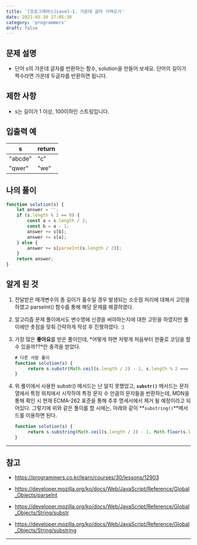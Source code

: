 ```yaml
---
title: '[프로그래머스]Level-1. 가운데 글자 가져오기'
date: 2021-05-30 17:05:30
category: 'programmers'
draft: false
---
```


## 문제 설명

* 단어 s의 가운데 글자를 반환하는 함수, solution을 만들어 보세요. 단어의 길이가 짝수라면 가운데 두글자를 반환하면 됩니다.


## **제한 사항**

* s는 길이가 1 이상, 100이하인 스트링입니다.

  


## 입출력 예

| s       | return |
| ------- | ------ |
| "abcde" | "c"    |
| "qwer"  | "we"   |




## 나의 풀이

```javascript
function solution(s) {
    let answer = '';
    if (s.length % 2 == 0) {
        const a = s.length / 2;
        const b = a - 1;
        answer += s[b];
        answer += s[a];  
    } else {
        answer += s[parseInt(s.length / 2)];
    }
    return answer;
}
```




## 알게 된 것

1. 전달받은 매개변수의 총 길이가 홀수일 경우 발생되는 소숫점 처리에 대해서 고민을 하였고 parseInt() 함수를 통해 해당 문제를 해결하였다.

2. 알고리즘 문제 풀이에서도 변수명에 신경을 써야하는지에 대한 고민을 하였지만 풀이에만 촛점을 맞춰 간략하게 작성 후 진행하였다.  :)
3. 가장 많은 **좋아요**를 받은 풀이인데, *어떻게 하면 저렇게 처음부터 한줄로 코딩을 할 수 있을까??*란 충격을 받았다. 

   ```javascript
   # 다른 사람 풀이
   function solution(s) {
   		return s.substr(Math.ceil(s.length / 2) - 1, s.length % 2 === 0 ? 2 : 1);
   }
   ```

4. 위 풀이에서 사용한 substr() 메서드는 난 알지 못했었고, **`substr()`** 메서드는 문자열에서 특정 위치에서 시작하여 특정 문자 수 만큼의 문자들을 반환하는데, MDN을 통해 확인 시 현재 ECMA-262 표준을 통해 추후 명세서에서 제거 될 예정이라고 되어있다. 그렇기에 위와 같은 풀이를 할 시에는, 아래와 같이 **`substring()`**메서드를 이용하면 된다.

   ```javascript
   function solution(s) {
   		return s.substring(Math.ceil(s.length / 2) - 1, Math.floor(s.length / 2) + 1);
   }
   ```
---
## 참고

* https://programmers.co.kr/learn/courses/30/lessons/12903

* https://developer.mozilla.org/ko/docs/Web/JavaScript/Reference/Global_Objects/parseInt

* https://developer.mozilla.org/ko/docs/Web/JavaScript/Reference/Global_Objects/String/substr

* https://developer.mozilla.org/ko/docs/Web/JavaScript/Reference/Global_Objects/String/substring

---